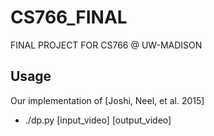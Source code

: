 # CS766_FINAL
FINAL PROJECT FOR CS766 @ UW-MADISON

## Usage

Our implementation of [Joshi, Neel, et al. 2015] 
- ./dp.py [input_video] [output_video]
